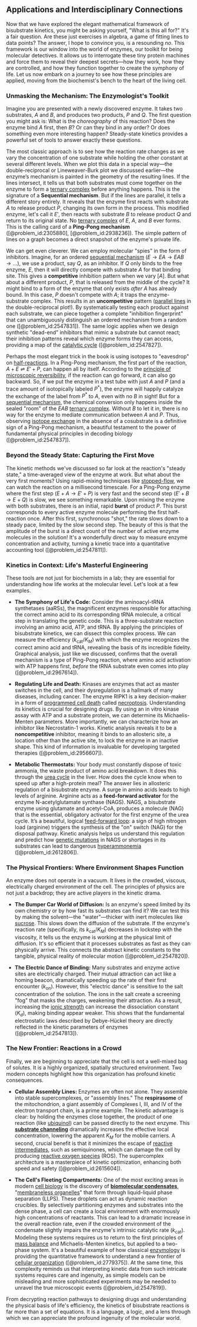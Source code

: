 ## Applications and Interdisciplinary Connections

Now that we have explored the elegant mathematical framework of bisubstrate kinetics, you might be asking yourself, "What is this all for?" It's a fair question. Are these just exercises in algebra, a game of fitting lines to data points? The answer, I hope to convince you, is a resounding *no*. This framework is our window into the world of enzymes, our toolkit for being molecular detectives. It allows us to interrogate these tiny protein machines and force them to reveal their deepest secrets—how they work, how they are controlled, and how they function together to create the symphony of life. Let us now embark on a journey to see how these principles are applied, moving from the biochemist's bench to the heart of the living cell.

### Unmasking the Mechanism: The Enzymologist's Toolkit

Imagine you are presented with a newly discovered enzyme. It takes two substrates, $A$ and $B$, and produces two products, $P$ and $Q$. The first question you might ask is: What is the *choreography* of this reaction? Does the enzyme bind $A$ first, then $B$? Or can they bind in any order? Or does something even more interesting happen? Steady-state kinetics provides a powerful set of tools to answer exactly these questions.

The most classic approach is to see how the reaction rate changes as we vary the concentration of one substrate while holding the other constant at several different levels. When we plot this data in a special way—the double-reciprocal or Lineweaver-Burk plot we discussed earlier—the enzyme’s mechanism is painted in the geometry of the resulting lines. If the lines intersect, it tells us that both substrates must come together on the enzyme to form a [ternary complex](@article_id:173835) before anything happens. This is the signature of a **Sequential mechanism**. But if the lines are parallel, it tells a different story entirely. It reveals that the enzyme first reacts with substrate $A$ to release product $P$, changing its own form in the process. This modified enzyme, let's call it $E'$, then reacts with substrate $B$ to release product $Q$ and return to its original state. No [ternary complex](@article_id:173835) of $E$, $A$, and $B$ ever forms. This is the calling card of a **Ping-Pong mechanism** ([@problem_id:2305880], [@problem_id:2938236]). The simple pattern of lines on a graph becomes a direct snapshot of the enzyme's private life.

We can get even cleverer. We can employ molecular "spies" in the form of inhibitors. Imagine, for an ordered [sequential mechanism](@article_id:177314) ($E \to EA \to EAB \to \dots$), we use a product, say $Q$, as an inhibitor. If $Q$ only binds to the free enzyme, $E$, then it will directly compete with substrate $A$ for that binding site. This gives a **competitive** inhibition pattern when we vary $[A]$. But what about a different product, $P$, that is released from the middle of the cycle? It might bind to a form of the enzyme that only exists *after* $A$ has already bound. In this case, $P$ doesn't compete with $A$; it traps the enzyme-substrate complex. This results in an **uncompetitive** pattern ([parallel lines](@article_id:168513) in the double-reciprocal plot!). By systematically testing each product against each substrate, we can piece together a complete "inhibition fingerprint" that can unambiguously distinguish an ordered mechanism from a random one ([@problem_id:2547831]). The same logic applies when we design synthetic "dead-end" inhibitors that mimic a substrate but cannot react; their inhibition patterns reveal which enzyme forms they can access, providing a map of the [catalytic cycle](@article_id:155331) ([@problem_id:2547827]).

Perhaps the most elegant trick in the book is using isotopes to "eavesdrop" on [half-reactions](@article_id:266312). In a Ping-Pong mechanism, the first part of the reaction, $A + E \rightleftharpoons E' + P$, can happen all by itself. According to the [principle of microscopic reversibility](@article_id:136898), if the reaction can go forward, it can also go backward. So, if we put the enzyme in a test tube with just $A$ and $P$ (and a trace amount of isotopically labeled $P^*$), the enzyme will happily catalyze the exchange of the label from $P^*$ to $A$, even with no $B$ in sight! But for a [sequential mechanism](@article_id:177314), the chemical conversion only happens inside the sealed "room" of the $EAB$ [ternary complex](@article_id:173835). Without $B$ to let it in, there is no way for the enzyme to mediate communication between $A$ and $P$. Thus, observing [isotope exchange](@article_id:173033) in the absence of a cosubstrate is a definitive sign of a Ping-Pong mechanism, a beautiful testament to the power of fundamental physical principles in decoding biology ([@problem_id:2547837]).

### Beyond the Steady State: Capturing the First Move

The kinetic methods we've discussed so far look at the reaction's "steady state," a time-averaged view of the enzyme at work. But what about the very first moments? Using rapid-mixing techniques like [stopped-flow](@article_id:148719), we can watch the reaction on a millisecond timescale. For a Ping-Pong enzyme where the first step ($E+A \to E'+P$) is very fast and the second step ($E'+B \to E+Q$) is slow, we see something remarkable. Upon mixing the enzyme with both substrates, there is an initial, rapid **burst** of product $P$. This burst corresponds to every active enzyme molecule performing the first half-reaction once. After this first, synchronous "shot," the rate slows down to a steady pace, limited by the slow second step. The beauty of this is that the amplitude of the burst is a direct count of the number of active enzyme molecules in the solution! It's a wonderfully direct way to measure enzyme concentration and activity, turning a kinetic trace into a quantitative accounting tool ([@problem_id:2547811]).

### Kinetics in Context: Life's Masterful Engineering

These tools are not just for biochemists in a lab; they are essential for understanding how life works at the molecular level. Let's look at a few examples.

-   **The Symphony of Life's Code:** Consider the aminoacyl-tRNA synthetases (aaRSs), the magnificent enzymes responsible for attaching the correct amino acid to its corresponding tRNA molecule, a critical step in translating the genetic code. This is a three-substrate reaction involving an amino acid, ATP, and tRNA. By applying the principles of bisubstrate kinetics, we can dissect this complex process. We can measure the efficiency ($k_{\mathrm{cat}}/K_M$) with which the enzyme recognizes the correct amino acid and tRNA, revealing the basis of its incredible fidelity. Graphical analysis, just like we discussed, confirms that the overall mechanism is a type of Ping-Pong reaction, where amino acid activation with ATP happens first, *before* the tRNA substrate even comes into play ([@problem_id:2967614]).

-   **Regulating Life and Death:** Kinases are enzymes that act as master switches in the cell, and their dysregulation is a hallmark of many diseases, including cancer. The enzyme RIPK1 is a key decision-maker in a form of [programmed cell death](@article_id:145022) called [necroptosis](@article_id:137356). Understanding its kinetics is crucial for designing drugs. By using an in vitro kinase assay with ATP and a substrate protein, we can determine its Michaelis-Menten parameters. More importantly, we can characterize how an inhibitor like Necrostatin-1 works. Kinetic analysis reveals it to be a **noncompetitive** inhibitor, meaning it binds to an allosteric site, a location other than the active site, to lock the enzyme in an inactive shape. This kind of information is invaluable for developing targeted therapies ([@problem_id:2956607]).

-   **Metabolic Thermostats:** Your body must constantly dispose of toxic ammonia, the waste product of amino acid breakdown. It does this through the [urea cycle](@article_id:154332) in the liver. How does the cycle know when to speed up after a high-protein meal? The answer lies in allosteric regulation of a bisubstrate enzyme. A surge in amino acids leads to high levels of arginine. Arginine acts as a **feed-forward activator** for the enzyme N-acetylglutamate synthase (NAGS). NAGS, a bisubstrate enzyme using glutamate and acetyl-CoA, produces a molecule (NAG) that is the essential, obligatory activator for the first enzyme of the urea cycle. It’s a beautiful, logical [feed-forward loop](@article_id:270836): a sign of high nitrogen load (arginine) triggers the synthesis of the "on" switch (NAG) for the disposal pathway. Kinetic analysis helps us understand this regulation and predict how [genetic mutations](@article_id:262134) in NAGS or shortages in its substrates can lead to dangerous [hyperammonemia](@article_id:174506) ([@problem_id:2612806]).

### The Physical Frontiers: Where Environment Shapes Function

An enzyme does not operate in a vacuum. It lives in the crowded, viscous, electrically charged environment of the cell. The principles of physics are not just a backdrop; they are active players in the kinetic drama.

-   **The Bumper Car World of Diffusion:** Is an enzyme's speed limited by its own chemistry or by how fast its substrates can find it? We can test this by making the solvent—the "water"—thicker with inert molecules like [sucrose](@article_id:162519). This slows down the diffusion of the substrate. If the enzyme's reaction rate (specifically, its $k_{\mathrm{cat}}/K_M$) decreases in lockstep with the viscosity, it tells us the enzyme is working at the physical limit of diffusion. It's so efficient that it processes substrates as fast as they can physically arrive. This connects the abstract kinetic constants to the tangible, physical reality of molecular motion ([@problem_id:2547820]).

-   **The Electric Dance of Binding:** Many substrates and enzyme active sites are electrically charged. Their mutual attraction can act like a homing beacon, dramatically speeding up the rate of their first encounter ($k_{\mathrm{on}}$). However, this "electric dance" is sensitive to the salt concentration of the solution. The ions in the salt create a screening "fog" that masks the charges, weakening their attraction. As a result, increasing the [ionic strength](@article_id:151544) can increase the dissociation constant ($K_d$), making binding appear weaker. This shows that the fundamental electrostatic laws described by Debye-Hückel theory are directly reflected in the kinetic parameters of enzymes ([@problem_id:2547813]).

### The New Frontier: Reactions in a Crowd

Finally, we are beginning to appreciate that the cell is not a well-mixed bag of solutes. It is a highly organized, spatially structured environment. Two modern concepts highlight how this organization has profound kinetic consequences.

-   **Cellular Assembly Lines:** Enzymes are often not alone. They assemble into stable supercomplexes, or "assembly lines." The **respirasome** of the mitochondrion, a giant assembly of Complexes I, III, and IV of the electron transport chain, is a prime example. The kinetic advantage is clear: by holding the enzymes close together, the product of one reaction (like [ubiquinol](@article_id:164067)) can be passed directly to the next enzyme. This **[substrate channeling](@article_id:141513)** dramatically increases the effective local concentration, lowering the apparent $K_M$ for the mobile carriers. A second, crucial benefit is that it minimizes the escape of [reactive intermediates](@article_id:151325), such as semiquinones, which can damage the cell by producing [reactive oxygen species](@article_id:143176) (ROS). The supercomplex architecture is a masterpiece of kinetic optimization, enhancing both speed and safety ([@problem_id:2615604]).

-   **The Cell's Fleeting Compartments:** One of the most exciting areas in modern [cell biology](@article_id:143124) is the discovery of **[biomolecular condensates](@article_id:148300)**, "[membraneless organelles](@article_id:149007)" that form through liquid-liquid phase separation (LLPS). These droplets can act as dynamic reaction crucibles. By selectively partitioning enzymes and substrates into the dense phase, a cell can create a local environment with enormously high concentrations of reactants. This can lead to a dramatic increase in the overall reaction rate, even if the crowded environment of the condensate slightly impairs the enzyme's intrinsic catalytic rate ($k_{\mathrm{cat}}$). Modeling these systems requires us to return to the first principles of [mass balance](@article_id:181227) and Michaelis-Menten kinetics, but applied to a two-phase system. It's a beautiful example of how classical [enzymology](@article_id:180961) is providing the quantitative framework to understand a new frontier of [cellular organization](@article_id:147172) ([@problem_id:2779375]). At the same time, this complexity reminds us that interpreting kinetic data from such intricate systems requires care and ingenuity, as simple models can be misleading and more sophisticated experiments may be needed to unravel the true microscopic events ([@problem_id:2547819]).

From decrypting reaction pathways to designing drugs and understanding the physical basis of life's efficiency, the kinetics of bisubstrate reactions is far more than a set of equations. It is a language, a logic, and a lens through which we can appreciate the profound ingenuity of the molecular world.
